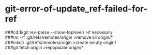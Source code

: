 # git-error-of-update_ref-failed-for-ref

###cd $(git rev-parse --show-toplevel) >if necessary <br />
###rm -rf .git/refs/remotes/origin >remove all origin/* <br />
###mkdir .git/refs/remotes/origin >create empty origin/ <br />
###git fetch origin >repopulate origin/* 
